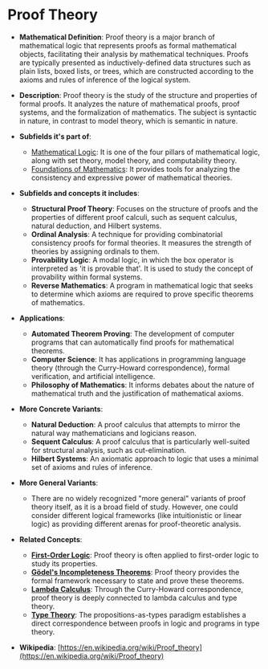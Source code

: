 # Proof Theory

- **Mathematical Definition**: Proof theory is a major branch of mathematical logic that represents proofs as formal mathematical objects, facilitating their analysis by mathematical techniques. Proofs are typically presented as inductively-defined data structures such as plain lists, boxed lists, or trees, which are constructed according to the axioms and rules of inference of the logical system.

- **Description**: Proof theory is the study of the structure and properties of formal proofs. It analyzes the nature of mathematical proofs, proof systems, and the formalization of mathematics. The subject is syntactic in nature, in contrast to model theory, which is semantic in nature.

- **Subfields it's part of**:
    - [Mathematical Logic](https://en.wikipedia.org/wiki/Mathematical_logic): It is one of the four pillars of mathematical logic, along with set theory, model theory, and computability theory.
    - [Foundations of Mathematics](https://en.wikipedia.org/wiki/Foundations_of_mathematics): It provides tools for analyzing the consistency and expressive power of mathematical theories.

- **Subfields and concepts it includes**:
    - **Structural Proof Theory**: Focuses on the structure of proofs and the properties of different proof calculi, such as sequent calculus, natural deduction, and Hilbert systems.
    - **Ordinal Analysis**: A technique for providing combinatorial consistency proofs for formal theories. It measures the strength of theories by assigning ordinals to them.
    - **Provability Logic**: A modal logic, in which the box operator is interpreted as 'it is provable that'. It is used to study the concept of provability within formal systems.
    - **Reverse Mathematics**: A program in mathematical logic that seeks to determine which axioms are required to prove specific theorems of mathematics.

- **Applications**:
    - **Automated Theorem Proving**: The development of computer programs that can automatically find proofs for mathematical theorems.
    - **Computer Science**: It has applications in programming language theory (through the Curry-Howard correspondence), formal verification, and artificial intelligence.
    - **Philosophy of Mathematics**: It informs debates about the nature of mathematical truth and the justification of mathematical axioms.

- **More Concrete Variants**:
    - **Natural Deduction**: A proof calculus that attempts to mirror the natural way mathematicians and logicians reason.
    - **Sequent Calculus**: A proof calculus that is particularly well-suited for structural analysis, such as cut-elimination.
    - **Hilbert Systems**: An axiomatic approach to logic that uses a minimal set of axioms and rules of inference.

- **More General Variants**:
    - There are no widely recognized "more general" variants of proof theory itself, as it is a broad field of study. However, one could consider different logical frameworks (like intuitionistic or linear logic) as providing different arenas for proof-theoretic analysis.

- **Related Concepts**:
    - **[First-Order Logic](./first_order_logic.md)**: Proof theory is often applied to first-order logic to study its properties.
    - **[Gödel's Incompleteness Theorems](./godels_incompleteness_theorems.md)**: Proof theory provides the formal framework necessary to state and prove these theorems.
    - **[Lambda Calculus](../computability_theory/lambda_calculus.md)**: Through the Curry-Howard correspondence, proof theory is deeply connected to lambda calculus and type theory.
    - **[Type Theory](../type_theory/type_theory.md)**: The propositions-as-types paradigm establishes a direct correspondence between proofs in logic and programs in type theory.

- **Wikipedia**: [https://en.wikipedia.org/wiki/Proof_theory](https://en.wikipedia.org/wiki/Proof_theory)
